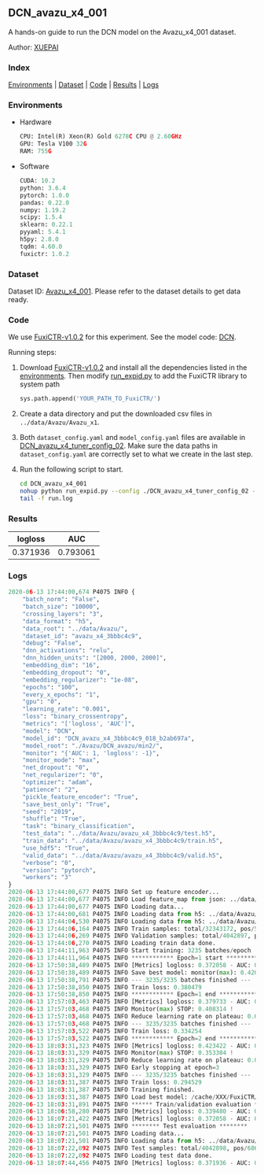 ## DCN_avazu_x4_001

A hands-on guide to run the DCN model on the Avazu_x4_001 dataset.

Author: [XUEPAI](https://github.com/xue-pai)

### Index
[Environments](#Environments) | [Dataset](#Dataset) | [Code](#Code) | [Results](#Results) | [Logs](#Logs)

### Environments
+ Hardware

  ```python
  CPU: Intel(R) Xeon(R) Gold 6278C CPU @ 2.60GHz
  GPU: Tesla V100 32G
  RAM: 755G

  ```

+ Software

  ```python
  CUDA: 10.2
  python: 3.6.4
  pytorch: 1.0.0
  pandas: 0.22.0
  numpy: 1.19.2
  scipy: 1.5.4
  sklearn: 0.22.1
  pyyaml: 5.4.1
  h5py: 2.8.0
  tqdm: 4.60.0
  fuxictr: 1.0.2
  ```

### Dataset
Dataset ID: [Avazu_x4_001](https://github.com/openbenchmark/BARS/blob/master/ctr_prediction/datasets/Avazu/README.md#Avazu_x4_001). Please refer to the dataset details to get data ready.

### Code

We use [FuxiCTR-v1.0.2](https://github.com/xue-pai/FuxiCTR/tree/v1.0.2) for this experiment. See the model code: [DCN](https://github.com/xue-pai/FuxiCTR/blob/v1.0.2/fuxictr/pytorch/models/DCN.py).

Running steps:

1. Download [FuxiCTR-v1.0.2](https://github.com/xue-pai/FuxiCTR/archive/refs/tags/v1.0.2.zip) and install all the dependencies listed in the [environments](#environments). Then modify [run_expid.py](./run_expid.py#L5) to add the FuxiCTR library to system path
    
    ```python
    sys.path.append('YOUR_PATH_TO_FuxiCTR/')
    ```

2. Create a data directory and put the downloaded csv files in `../data/Avazu/Avazu_x1`.

3. Both `dataset_config.yaml` and `model_config.yaml` files are available in [DCN_avazu_x4_tuner_config_02](./DCN_avazu_x4_tuner_config_02). Make sure the data paths in `dataset_config.yaml` are correctly set to what we create in the last step.

4. Run the following script to start.

    ```bash
    cd DCN_avazu_x4_001
    nohup python run_expid.py --config ./DCN_avazu_x4_tuner_config_02 --expid DCN_avazu_x4_018_8f445da6 --gpu 0 > run.log &
    tail -f run.log
    ```

### Results

| logloss | AUC  |
|:--------------------:|:--------------------:|
| 0.371936 | 0.793061  |


### Logs
```python
2020-06-13 17:44:00,674 P4075 INFO {
    "batch_norm": "False",
    "batch_size": "10000",
    "crossing_layers": "3",
    "data_format": "h5",
    "data_root": "../data/Avazu/",
    "dataset_id": "avazu_x4_3bbbc4c9",
    "debug": "False",
    "dnn_activations": "relu",
    "dnn_hidden_units": "[2000, 2000, 2000]",
    "embedding_dim": "16",
    "embedding_dropout": "0",
    "embedding_regularizer": "1e-08",
    "epochs": "100",
    "every_x_epochs": "1",
    "gpu": "0",
    "learning_rate": "0.001",
    "loss": "binary_crossentropy",
    "metrics": "['logloss', 'AUC']",
    "model": "DCN",
    "model_id": "DCN_avazu_x4_3bbbc4c9_018_b2ab697a",
    "model_root": "./Avazu/DCN_avazu/min2/",
    "monitor": "{'AUC': 1, 'logloss': -1}",
    "monitor_mode": "max",
    "net_dropout": "0",
    "net_regularizer": "0",
    "optimizer": "adam",
    "patience": "2",
    "pickle_feature_encoder": "True",
    "save_best_only": "True",
    "seed": "2019",
    "shuffle": "True",
    "task": "binary_classification",
    "test_data": "../data/Avazu/avazu_x4_3bbbc4c9/test.h5",
    "train_data": "../data/Avazu/avazu_x4_3bbbc4c9/train.h5",
    "use_hdf5": "True",
    "valid_data": "../data/Avazu/avazu_x4_3bbbc4c9/valid.h5",
    "verbose": "0",
    "version": "pytorch",
    "workers": "3"
}
2020-06-13 17:44:00,677 P4075 INFO Set up feature encoder...
2020-06-13 17:44:00,677 P4075 INFO Load feature_map from json: ../data/Avazu/avazu_x4_3bbbc4c9/feature_map.json
2020-06-13 17:44:00,677 P4075 INFO Loading data...
2020-06-13 17:44:00,681 P4075 INFO Loading data from h5: ../data/Avazu/avazu_x4_3bbbc4c9/train.h5
2020-06-13 17:44:04,530 P4075 INFO Loading data from h5: ../data/Avazu/avazu_x4_3bbbc4c9/valid.h5
2020-06-13 17:44:06,164 P4075 INFO Train samples: total/32343172, pos/5492052, neg/26851120, ratio/16.98%
2020-06-13 17:44:06,269 P4075 INFO Validation samples: total/4042897, pos/686507, neg/3356390, ratio/16.98%
2020-06-13 17:44:06,270 P4075 INFO Loading train data done.
2020-06-13 17:44:11,963 P4075 INFO Start training: 3235 batches/epoch
2020-06-13 17:44:11,964 P4075 INFO ************ Epoch=1 start ************
2020-06-13 17:50:38,489 P4075 INFO [Metrics] logloss: 0.372058 - AUC: 0.792786
2020-06-13 17:50:38,489 P4075 INFO Save best model: monitor(max): 0.420728
2020-06-13 17:50:38,791 P4075 INFO --- 3235/3235 batches finished ---
2020-06-13 17:50:38,850 P4075 INFO Train loss: 0.380479
2020-06-13 17:50:38,850 P4075 INFO ************ Epoch=1 end ************
2020-06-13 17:57:03,463 P4075 INFO [Metrics] logloss: 0.379733 - AUC: 0.788047
2020-06-13 17:57:03,468 P4075 INFO Monitor(max) STOP: 0.408314 !
2020-06-13 17:57:03,468 P4075 INFO Reduce learning rate on plateau: 0.000100
2020-06-13 17:57:03,468 P4075 INFO --- 3235/3235 batches finished ---
2020-06-13 17:57:03,522 P4075 INFO Train loss: 0.334254
2020-06-13 17:57:03,522 P4075 INFO ************ Epoch=2 end ************
2020-06-13 18:03:31,323 P4075 INFO [Metrics] logloss: 0.423422 - AUC: 0.776726
2020-06-13 18:03:31,329 P4075 INFO Monitor(max) STOP: 0.353304 !
2020-06-13 18:03:31,329 P4075 INFO Reduce learning rate on plateau: 0.000010
2020-06-13 18:03:31,329 P4075 INFO Early stopping at epoch=3
2020-06-13 18:03:31,329 P4075 INFO --- 3235/3235 batches finished ---
2020-06-13 18:03:31,387 P4075 INFO Train loss: 0.294529
2020-06-13 18:03:31,387 P4075 INFO Training finished.
2020-06-13 18:03:31,387 P4075 INFO Load best model: /cache/XXX/FuxiCTR/benchmarks/Avazu/DCN_avazu/min2/avazu_x4_3bbbc4c9/DCN_avazu_x4_3bbbc4c9_018_b2ab697a_model.ckpt
2020-06-13 18:03:31,891 P4075 INFO ****** Train/validation evaluation ******
2020-06-13 18:06:58,280 P4075 INFO [Metrics] logloss: 0.339480 - AUC: 0.843293
2020-06-13 18:07:21,422 P4075 INFO [Metrics] logloss: 0.372058 - AUC: 0.792786
2020-06-13 18:07:21,501 P4075 INFO ******** Test evaluation ********
2020-06-13 18:07:21,501 P4075 INFO Loading data...
2020-06-13 18:07:21,501 P4075 INFO Loading data from h5: ../data/Avazu/avazu_x4_3bbbc4c9/test.h5
2020-06-13 18:07:22,092 P4075 INFO Test samples: total/4042898, pos/686507, neg/3356391, ratio/16.98%
2020-06-13 18:07:22,092 P4075 INFO Loading test data done.
2020-06-13 18:07:44,456 P4075 INFO [Metrics] logloss: 0.371936 - AUC: 0.793061

```
